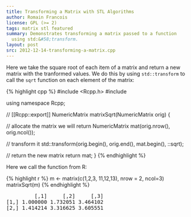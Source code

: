 ```yaml
---
title: Transforming a Matrix with STL Algorithms
author: Romain Francois 
license: GPL (>= 2)
tags: matrix stl featured
summary: Demonstrates transforming a matrix passed to a function 
  using std:&#58;transform.
layout: post
src: 2012-12-14-transforming-a-matrix.cpp
---
```

Here we take the square root of each item of a matrix and return a 
new matrix with the tranformed values. We do this by using
`std::transform` to call the `sqrt` function on each element of
the matrix:


{% highlight cpp %}
#include <Rcpp.h>
#include <cmath>

using namespace Rcpp;

// [[Rcpp::export]]
NumericMatrix matrixSqrt(NumericMatrix orig) {

  // allocate the matrix we will return
  NumericMatrix mat(orig.nrow(), orig.ncol());
  
  // transform it 
  std::transform(orig.begin(), orig.end(), mat.begin(), ::sqrt);
  
  // return the new matrix
  return mat;
}
{% endhighlight %}

Here we call the function from R:

{% highlight r %}
m <- matrix(c(1,2,3, 11,12,13), nrow = 2, ncol=3)
matrixSqrt(m)
{% endhighlight %}



<pre class="output">
         [,1]     [,2]     [,3]
[1,] 1.000000 1.732051 3.464102
[2,] 1.414214 3.316625 3.605551
</pre>
